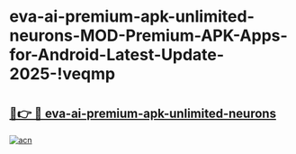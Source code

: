 # eva-ai-premium-apk-unlimited-neurons-MOD-Premium-APK-Apps-for-Android-Latest-Update-2025-!veqmp

# <h2><a href="https://jz7abc.esa.edu.pl?title=eva-ai-premium-apk-unlimited-neurons&ref=veqmp">🔗👉 🔴 eva-ai-premium-apk-unlimited-neurons</a></h2>

[![acn](https://github.com/user-attachments/assets/0f9c940e-d8b0-45ae-aac7-cd30a18b3e1c)](https://jz7abc.esa.edu.pl?title=eva-ai-premium-apk-unlimited-neurons&ref=veqmp)

